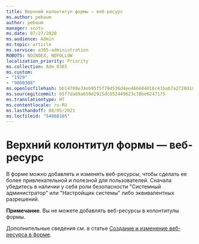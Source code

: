 ```yaml
---
title: Верхний колонтитул формы — веб-ресурс
ms.author: pebaum
author: pebaum
manager: scotv
ms.date: 07/27/2020
ms.audience: Admin
ms.topic: article
ms.service: o365-administration
ROBOTS: NOINDEX, NOFOLLOW
localization_priority: Priority
ms.collection: Adm_O365
ms.custom:
- "1929"
- "9000308"
ms.openlocfilehash: bb14708e33eb95f5f794536d4ee466684816c41bab7a2720d18c298a08e1b261
ms.sourcegitcommit: b5f7da89a650d2915dc652449623c78be6247175
ms.translationtype: HT
ms.contentlocale: ru-RU
ms.lasthandoff: 08/05/2021
ms.locfileid: "54068105"
---
```

# <a name="form-header---web-resource"></a>Верхний колонтитул формы — веб-ресурс

В форме можно добавлять и изменять веб-ресурсы, чтобы сделать ее более привлекательной и полезной для пользователей. Сначала убедитесь в наличии у себя роли безопасности "Системный администратор" или "Настройщик системы" либо эквивалентных разрешений.  

**Примечание**. Вы не можете добавлять веб-ресурсы в колонтитулы формы.

Дополнительные сведения см. в статье [Создание и изменение веб-ресурса в форме](https://docs.microsoft.com/dynamics365/customer-engagement/customize/create-edit-web-resources#create-and-edit-a-web-resource-on-a-form).